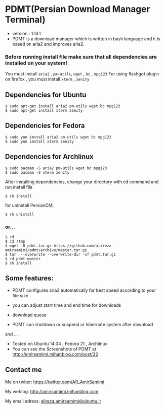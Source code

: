 PDMT(Persian Download Manager Terminal)
=============
+ version : 1.13.1
+ PDMT is a download manager which is written in bash language and it is based on aria2 and improves aria2.

### Before running install file make sure that all dependencies are installed on your system!
You must install `aria2` , `pm-utils`, `wget` , `bc` , `mpg123`
For using flashgot plugin on firefox , you must install `xterm` , `zenity`

## Dependencies for Ubuntu

    $ sudo apt-get install aria2 pm-utils wget bc mpg123
    $ sudo apt-get install xterm zenity
    
## Dependencies for Fedora

    $ sudo yum install aria2 pm-utils wget bc mpg123
    $ sudo yum install xterm zenity

## Dependencies for Archlinux

    $ sudo pacman -S aria2 pm-utils wget bc mpg123
    $ sudo pacman -S xterm zenity
    
After installing dependencies, change your directory with cd command and run install file

    $ sh install

for uninstall PersianDM,

    $ sh unistall

### or...

    $ cd
    $ cd /tmp
    $ wget -O pdmt.tar.gz https://github.com/alireza-amirsamimi/pdmt/archive/master.tar.gz
    $ tar  --overwrite --overwrite-dir -xf pdmt.tar.gz
    $ cd pdmt-master
    $ sh install

## Some features:

+ PDMT configures aria2 automatically for best speed according to your file size

+ you can adjust start time and end time for downloads

+ download queue

+ PDMT can shutdown or suspend or hibernate system  after download 

and ...

+ Tested on Ubuntu 14.04 , Fedora 21 , Archlinux 
+ You can see the Screenshots of PDMT at http://amirsamimi.mihanblog.com/post/22

## Contact me
Me on twiter:
https://twitter.com/AR_AmirSamimi

My weblog:
http://amirsamimi.mihanblog.com

My email adress:
alireza.amirsamimi@ubuntu.ir
